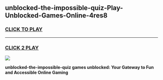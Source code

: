
## unblocked-the-impossible-quiz-Play-Unblocked-Games-Online-4res8
<h3>
<a href="https://premium76.site?title=unblocked-the-impossible-quiz&ref=25A">CLICK TO PLAY</a></h3>
<hr>

<h3>
<a href="https://premium76.site?title=unblocked-the-impossible-quiz&ref=25A">CLICK 2 PLAY</a>
  
</h3>

<a href="https://premium76.site?title=unblocked-the-impossible-quiz&ref=25A"><img src="https://clearcache.store/games.png"></a>


**unblocked-the-impossible-quiz games unblocked: Your Gateway to Fun and Accessible Online Gaming**
